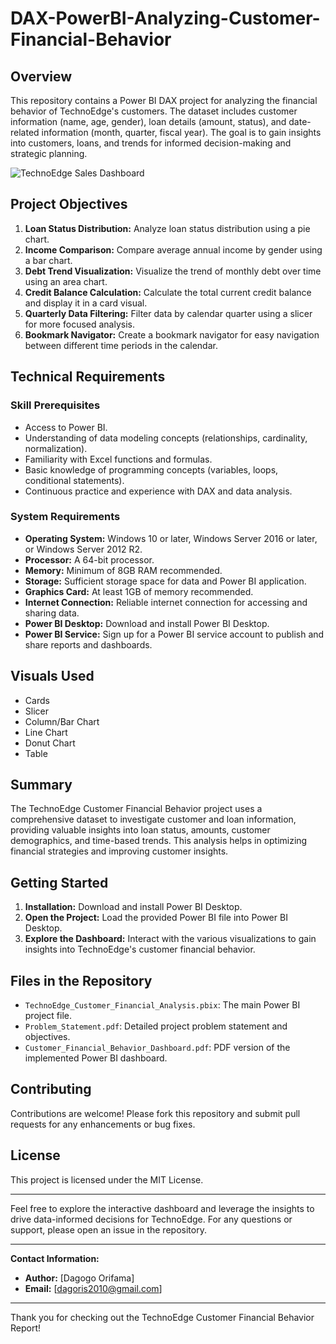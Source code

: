 # DAX-PowerBI-Analyzing-Customer-Financial-Behavior

## Overview
This repository contains a Power BI DAX project for analyzing the financial behavior of TechnoEdge's customers. The dataset includes customer information (name, age, gender), loan details (amount, status), and date-related information (month, quarter, fiscal year). The goal is to gain insights into customers, loans, and trends for informed decision-making and strategic planning.

![TechnoEdge Sales Dashboard](https://github.com/DagogoOrifama/DAX-PowerBI-Analyzing-Customer-Financial-Behavior/blob/22071b710140a0087aa120f100d20b1d2af31134/Dashboard.png)


## Project Objectives
1. **Loan Status Distribution:** Analyze loan status distribution using a pie chart.
2. **Income Comparison:** Compare average annual income by gender using a bar chart.
3. **Debt Trend Visualization:** Visualize the trend of monthly debt over time using an area chart.
4. **Credit Balance Calculation:** Calculate the total current credit balance and display it in a card visual.
5. **Quarterly Data Filtering:** Filter data by calendar quarter using a slicer for more focused analysis.
6. **Bookmark Navigator:** Create a bookmark navigator for easy navigation between different time periods in the calendar.

## Technical Requirements
### Skill Prerequisites
- Access to Power BI.
- Understanding of data modeling concepts (relationships, cardinality, normalization).
- Familiarity with Excel functions and formulas.
- Basic knowledge of programming concepts (variables, loops, conditional statements).
- Continuous practice and experience with DAX and data analysis.

### System Requirements
- **Operating System:** Windows 10 or later, Windows Server 2016 or later, or Windows Server 2012 R2.
- **Processor:** A 64-bit processor.
- **Memory:** Minimum of 8GB RAM recommended.
- **Storage:** Sufficient storage space for data and Power BI application.
- **Graphics Card:** At least 1GB of memory recommended.
- **Internet Connection:** Reliable internet connection for accessing and sharing data.
- **Power BI Desktop:** Download and install Power BI Desktop.
- **Power BI Service:** Sign up for a Power BI service account to publish and share reports and dashboards.

## Visuals Used
- Cards
- Slicer
- Column/Bar Chart
- Line Chart
- Donut Chart
- Table

## Summary
The TechnoEdge Customer Financial Behavior project uses a comprehensive dataset to investigate customer and loan information, providing valuable insights into loan status, amounts, customer demographics, and time-based trends. This analysis helps in optimizing financial strategies and improving customer insights.

## Getting Started
1. **Installation:** Download and install Power BI Desktop.
2. **Open the Project:** Load the provided Power BI file into Power BI Desktop.
3. **Explore the Dashboard:** Interact with the various visualizations to gain insights into TechnoEdge's customer financial behavior.

## Files in the Repository
- `TechnoEdge_Customer_Financial_Analysis.pbix`: The main Power BI project file.
- `Problem_Statement.pdf`: Detailed project problem statement and objectives.
- `Customer_Financial_Behavior_Dashboard.pdf`: PDF version of the implemented Power BI dashboard.

## Contributing
Contributions are welcome! Please fork this repository and submit pull requests for any enhancements or bug fixes.

## License
This project is licensed under the MIT License.

---

Feel free to explore the interactive dashboard and leverage the insights to drive data-informed decisions for TechnoEdge. For any questions or support, please open an issue in the repository.

---

**Contact Information:**
- **Author:** [Dagogo Orifama]
- **Email:** [dagoris2010@gmail.com]

---

Thank you for checking out the TechnoEdge Customer Financial Behavior Report!
